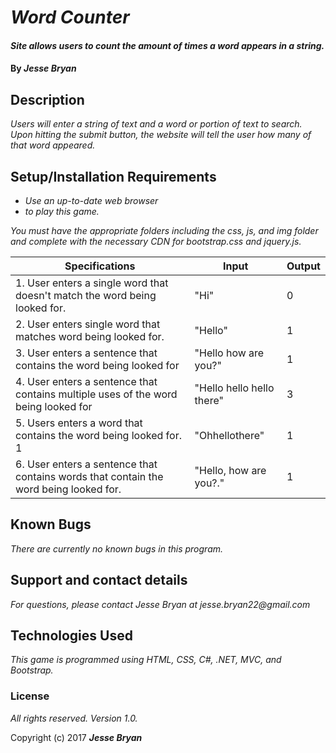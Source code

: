 # _Word Counter_

#### _Site allows users to count the amount of times a word appears in a string._

#### By _**Jesse Bryan**_

## Description

_Users will enter a string of text and a word or portion of text to search. Upon hitting the submit button, the website will tell the user how many of that word appeared._

## Setup/Installation Requirements

* _Use an up-to-date web browser_
* _to play this game._

_You must have the appropriate folders including the css, js, and img folder and complete with the necessary CDN for bootstrap.css and jquery.js._

| Specifications | Input   | Output   |
| -------  | ------- | -------   |
| 1. User enters a single word that doesn't match the word being looked for.  | "Hi"  | 0  |
| 2. User enters single word that matches word being looked for. | "Hello" | 1  |
| 3. User enters a sentence that contains the word being looked for | "Hello how are you?" | 1 |
| 4. User enters a sentence that contains multiple uses of the word being looked for | "Hello hello hello there" |    3 |
| 5. Users enters a word that contains the word being looked for.  1 | "Ohhellothere" | 1 |
| 6. User enters a sentence that contains words that contain the word being looked for. | "Hello, how are you?." | 1 |


## Known Bugs

_There are currently no known bugs in this program._

## Support and contact details

_For questions, please contact Jesse Bryan at jesse.bryan22@gmail.com_

## Technologies Used

_This game is programmed using HTML, CSS, C#, .NET, MVC, and Bootstrap._

### License

*All rights reserved.  Version 1.0.*

Copyright (c) 2017 **_Jesse Bryan_**